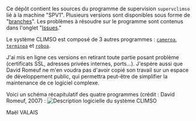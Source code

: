 Ce dépôt contient les sources du programme de supervision `supervclimso` lié à la machine "SPV1". Plusieurs versions sont disponibles sous forme de "[branches](https://github.com/mael65/supervclimso/branches)". Les problèmes à résoudre sur le programme sont contenus dans l'onglet "[Issues](https://github.com/mael65/supervclimso/issues)."

Le système CLIMSO est composé de 3 autres programmes : [`cameroa`](https://github.com/mael65/cameroa), [`terminoa`](https://github.com/mael65/terminoa) et [`roboa`](https://github.com/mael65/roboa).

J'ai mis en ligne ces versions en retirant toute partie posant problème (certificats SSL, adresses privées internes, ports...). J'espère aussi que David Romeuf ne m'en voudra pas d'avoir copié son travail sur un espace de développement public, qui permettra peut-être de simplifier la maintenance de ce logiciel complexe.

Voici un schéma récapitulatif des quatre programmes (crédit : David Romeuf, 2007) :
![Description logicielle du système CLIMSO](http://www.climso.fr/images/projet/CLIMSO-DescriptionSchematique-ProcessusCommunications-800l.jpg)

Maël VALAIS
